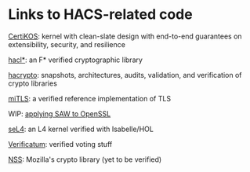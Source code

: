 # Links to HACS-related code

[CertiKOS](http://flint.cs.yale.edu/certikos/): kernel with clean-slate design with end-to-end guarantees on extensibility, security, and resilience

[hacl&ast;](https://github.com/mitls/hacl-star): an F&ast; verified cryptographic library

[hacrypto](https://github.com/GaloisInc/hacrypto): snapshots, architectures, audits, validation, and verification of crypto libraries

[miTLS](https://mitls.org/): a verified reference implementation of TLS

WIP: [applying SAW to OpenSSL](https://github.com/benlaurie/openssl/tree/saw/proof)

[seL4](https://sel4.systems/): an L4 kernel verified with Isabelle/HOL

[Verificatum](http://www.verificatum.com/index.html): verified voting stuff

[NSS](https://github.com/nss-dev/nss): Mozilla's crypto library (yet to be verified)
